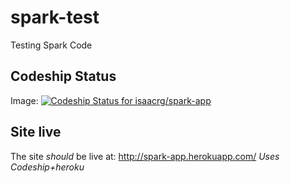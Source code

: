 spark-test
==========

Testing Spark Code

## Codeship Status
Image:
[ ![Codeship Status for isaacrg/spark-app](https://www.codeship.io/projects/6354e870-ceb8-0130-8ccb-0a835f10ccb0/status?branch=master)](https://www.codeship.io/projects/4965)
## Site live
The site _should_ be live at: http://spark-app.herokuapp.com/
_Uses Codeship+heroku_
